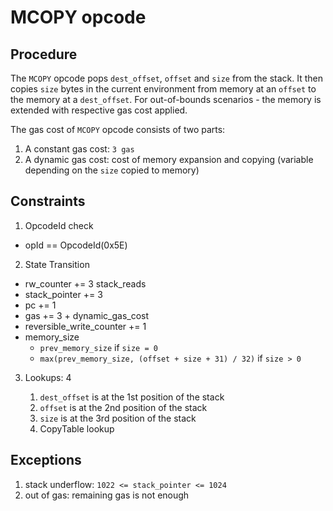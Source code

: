 # MCOPY opcode

## Procedure

The `MCOPY` opcode pops `dest_offset`, `offset` and `size` from the stack.
It then copies `size` bytes in the current environment from memory at an `offset` to the memory at a `dest_offset`. For out-of-bounds scenarios - the memory is extended with respective gas cost applied.

The gas cost of `MCOPY` opcode consists of two parts:

1. A constant gas cost: `3 gas`
2. A dynamic gas cost: cost of memory expansion and copying (variable depending on the `size` copied to memory)

## Constraints

1. OpcodeId check

- opId == OpcodeId(0x5E)

2. State Transition

- rw_counter += 3 stack_reads
- stack_pointer += 3
- pc += 1
- gas += 3 + dynamic_gas_cost
- reversible_write_counter += 1
- memory_size
  - `prev_memory_size` if `size = 0`
  - `max(prev_memory_size, (offset + size + 31) / 32)` if `size > 0`

3. Lookups: 4

   1. `dest_offset` is at the 1st position of the stack
   2. `offset` is at the 2nd position of the stack
   3. `size` is at the 3rd position of the stack
   4. CopyTable lookup

## Exceptions

1. stack underflow: `1022 <= stack_pointer <= 1024`
2. out of gas: remaining gas is not enough
